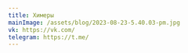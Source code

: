 ```yaml
---
title: Химеры
mainImage: /assets/blog/2023-08-23-5.40.03-pm.jpg
vk: https://vk.com/
telegram: https://t.me/
---
```


